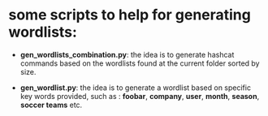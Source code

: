 # some scripts to help for generating wordlists:

* **gen_wordlists_combination.py**:
the idea is to generate hashcat commands based on the wordlists found at the current folder sorted by size.

* **gen_wordlist.py**:
the idea is to generate a wordlist based on specific key words provided, such as : **foobar**, **company**, **user**, **month**, **season**, **soccer teams** etc.
